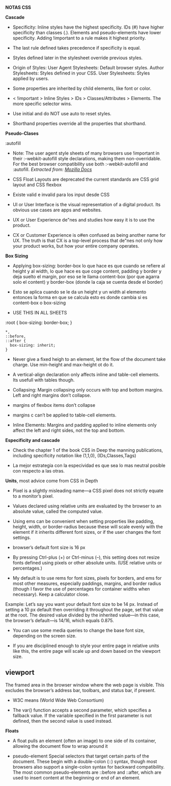 **NOTAS CSS**

**Cascade**

- Specificity:
Inline styles have the highest specificity.
IDs (#) have higher specificity than classes (.).
Elements and pseudo-elements have lower specificity.
Adding !important to a rule makes it highest priority.

- The last rule defined takes precedence if specificity is equal.
- Styles defined later in the stylesheet override previous styles.

- Origin of Styles:
User Agent Stylesheets: Default browser styles.
Author Stylesheets: Styles defined in your CSS.
User Stylesheets: Styles applied by users.

- Some properties are inherited by child elements, like font or color.

- < !important > Inline Styles > IDs > Classes/Attributes > Elements.
The more specific selector wins.

- Use initial and do NOT use auto to reset styles.

- Shorthand properties override all the properties that shorthand.



**Pseudo-Clases**

:autofill

- Note: The user agent style sheets of many browsers use !important in their :-webkit-autofill style declarations, making them non-overridable. For the best browser compatibility use both :-webkit-autofill and :autofill.
*Extracted from: [Mozilla Docs](https://developer.mozilla.org/en-US/docs/Web/CSS/:autofill)*

- CSS Float Layouts are deprecated the current standards are CSS grid layout and CSS flexbox

- Existe valid e invalid para los input desde CSS

- UI or User Interface is the visual representation of a digital
product. Its obvious use cases are apps and websites.

- UX or User Experience de"nes and studies how easy it is to
use the product.

- CX or Customer Experience is o#en confused as being another
name for UX. The truth is that CX is a top-level process that
de"nes not only how your product works, but how your entire
company operates.

**Box Sizing**

- Applying box-sizing: border-box lo que hace es que cuando se refiere al height y al width, lo que hace es que coge content, padding y border y deja suelto el margin, por eso se le llama content-box (por que agarra solo el content) y border-box (donde la caja se cuenta desde el border)
- Esto se aplica cuando se le da un height y un width al elemento entonces la forma en que se calcula esto es donde cambia si es content-box o box-sizing

- USE THIS IN ALL SHEETS

:root {
      box-sizing: border-box;
    }

    *,
    ::before,
    ::after {
      box-sizing: inherit;
    }

- Never give a fixed heigh to an element, let the flow of the document take charge. Use min-height and max-height ot do it.

- A vertical-align declaration only affects inline and table-cell elements. Its usefull with tables though.

- Collapsing: Margin collapsing only occurs with top and bottom margins. Left and right margins don’t collapse.

- margins of flexbox items don’t collapse

- margins c can’t be applied to table-cell elements.

- Inline Elements: Margins and padding applied to inline elements only affect the left and right sides, not the top and bottom.

**Especificity and cascade**

- Check the chapter 1 of the book CSS in Deep the manning publications, including specificity notation like (1,1,0), (IDs,Classes,Tags)

- La mejor estrategia con la especividad es que sea lo mas neutral posible con respecto a las otras.

**Units**, most advice come from CSS in Depth

- Pixel is a slightly misleading name—a CSS pixel does not strictly equate to a monitor’s pixel.

- Values declared using relative units are evaluated by the browser to an absolute value, called the computed value.

- Using ems can be convenient when setting properties like padding, height, width, or border-radius because these will scale evenly with the element if it inherits different font sizes, or if the user changes the font settings.

- browser’s default font size is 16 px

- By pressing Ctrl-plus (+) or Ctrl-minus (–), this setting does not resize fonts defined using pixels or other absolute units. (USE relative units or percentages.)

- My default is to use rems for font sizes, pixels for borders, and ems for most other measures, especially paddings, margins, and border radius (though I favor the use of percentages for container widths when necessary). Keep a calculator close.

Example: Let’s say you want your default font size to be 14 px. Instead of setting a 10 px default then overriding it throughout the page, set that value at the root. The desired value divided by the inherited value—in this case, the browser’s default—is 14/16, which equals 0.875.

- You can use some media queries to change the base font size, depending on the screen size. 

- If you are disciplined enough to style your entire page in relative units like this, the entire page will scale up and down based on the viewport size.

## viewport 
The framed area in the browser window where the web page is visible. This excludes the browser’s address bar, toolbars, and status bar, if present.

- W3C means (World Wide Web Consortium)

- The var() function accepts a second parameter, which specifies a fallback value. If the variable specified in the first parameter is not defined, then the second value is used instead.

**Floats**

- A float pulls an element (often an image) to one side of its container, allowing the document flow to wrap around it

- pseudo-element 
Special selectors that target certain parts of the document. These begin with a double-colon (::) syntax, though most browsers also support a single-colon syntax for backward compatibility. The most common pseudo-elements are ::before and ::after, which are used to insert content at the beginning or end of an element.

